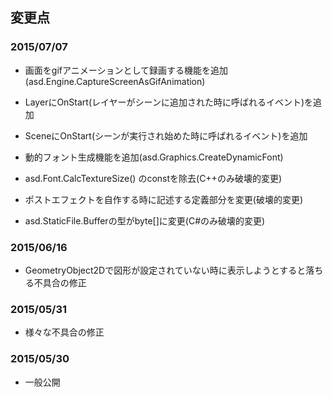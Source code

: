 ﻿## 変更点

### 2015/07/07

* 画面をgifアニメーションとして録画する機能を追加(asd.Engine.CaptureScreenAsGifAnimation)
* LayerにOnStart(レイヤーがシーンに追加された時に呼ばれるイベント)を追加
* SceneにOnStart(シーンが実行され始めた時に呼ばれるイベント)を追加
* 動的フォント生成機能を追加(asd.Graphics.CreateDynamicFont)

* asd.Font.CalcTextureSize() のconstを除去(C++のみ破壊的変更)
* ポストエフェクトを自作する時に記述する定義部分を変更(破壊的変更)
* asd.StaticFile.Bufferの型がbyte[]に変更(C#のみ破壊的変更)

### 2015/06/16

* GeometryObject2Dで図形が設定されていない時に表示しようとすると落ちる不具合の修正

### 2015/05/31

* 様々な不具合の修正

### 2015/05/30

* 一般公開